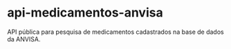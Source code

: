 # api-medicamentos-anvisa
API pública para pesquisa de medicamentos cadastrados na base de dados da ANVISA.

